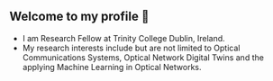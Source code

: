 ## Welcome to my profile 👋

- I am Research Fellow at Trinity College Dublin, Ireland.
- My research interests include but are not limited to Optical Communications Systems, Optical Network Digital Twins and the applying Machine Learning in Optical Networks.
